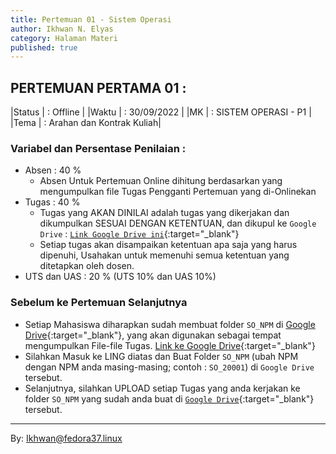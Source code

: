 ```yaml
---
title: Pertemuan 01 - Sistem Operasi
author: Ikhwan N. Elyas
category: Halaman Materi
published: true
---
```


## PERTEMUAN PERTAMA 01 :

|Status  | : Offline                    |
|Waktu   | : 30/09/2022                |
|MK      | : SISTEM OPERASI - P1 |
|Tema    | : Arahan dan Kontrak Kuliah|



### Variabel dan Persentase Penilaian :
- Absen  : 40 %
    - Absen Untuk Pertemuan Online dihitung berdasarkan yang mengumpulkan file Tugas Pengganti Pertemuan yang di-Onlinekan
- Tugas  : 40 %
    - Tugas yang AKAN DINILAI adalah tugas yang dikerjakan dan dikumpulkan SESUAI DENGAN KETENTUAN, dan dikupul ke `Google Drive` : [`Link Google Drive ini`](https://drive.google.com/drive/folders/1BhhJrvBiiE0DQAQI6j4cKj4OUsIfUH4p?usp=sharing){:target="_blank"}
    - Setiap tugas akan disampaikan ketentuan apa saja yang harus dipenuhi, Usahakan untuk memenuhi semua ketentuan yang ditetapkan oleh dosen.
- UTS dan UAS : 20 % (UTS 10% dan UAS 10%)

###  Sebelum ke Pertemuan Selanjutnya 

- Setiap Mahasiswa diharapkan sudah membuat folder `SO_NPM` di [Google Drive](https://drive.google.com/drive/folders/1BhhJrvBiiE0DQAQI6j4cKj4OUsIfUH4p?usp=sharing){:target="_blank"}, yang akan digunakan sebagai tempat mengumpulkan File-file Tugas. [Link ke Google Drive](https://drive.google.com/drive/folders/1BhhJrvBiiE0DQAQI6j4cKj4OUsIfUH4p?usp=sharing){:target="_blank"}
- Silahkan Masuk ke LING diatas dan Buat Folder `SO_NPM` (ubah NPM dengan NPM anda masing-masing; contoh : `SO_20001`) di `Google Drive`  tersebut.
- Selanjutnya, silahkan UPLOAD setiap Tugas yang anda kerjakan ke folder `SO_NPM` yang sudah anda buat di [`Google Drive`](https://drive.google.com/drive/folders/1BhhJrvBiiE0DQAQI6j4cKj4OUsIfUH4p?usp=sharing){:target="_blank"} tersebut.




***
By: Ikhwan@fedora37.linux